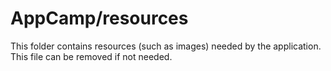 # AppCamp/resources

This folder contains resources (such as images) needed by the application. This file can
be removed if not needed.
